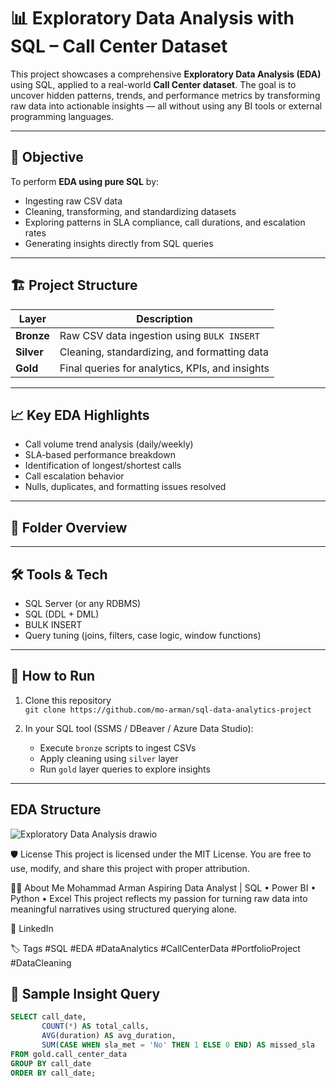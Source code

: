 # 📊 Exploratory Data Analysis with SQL – Call Center Dataset

This project showcases a comprehensive **Exploratory Data Analysis (EDA)** using SQL, applied to a real-world **Call Center dataset**. The goal is to uncover hidden patterns, trends, and performance metrics by transforming raw data into actionable insights — all without using any BI tools or external programming languages.

---

## 🧠 Objective

To perform **EDA using pure SQL** by:
- Ingesting raw CSV data
- Cleaning, transforming, and standardizing datasets
- Exploring patterns in SLA compliance, call durations, and escalation rates
- Generating insights directly from SQL queries

---

## 🏗️ Project Structure

| Layer  | Description |
|--------|-------------|
| **Bronze** | Raw CSV data ingestion using `BULK INSERT` |
| **Silver** | Cleaning, standardizing, and formatting data |
| **Gold** | Final queries for analytics, KPIs, and insights |

---

## 📈 Key EDA Highlights

- Call volume trend analysis (daily/weekly)
- SLA-based performance breakdown
- Identification of longest/shortest calls
- Call escalation behavior
- Nulls, duplicates, and formatting issues resolved

---

## 📁 Folder Overview


---

## 🛠️ Tools & Tech

- SQL Server (or any RDBMS)
- SQL (DDL + DML)
- BULK INSERT
- Query tuning (joins, filters, case logic, window functions)

---

## 🚀 How to Run

1. Clone this repository  
   `git clone https://github.com/mo-arman/sql-data-analytics-project`

2. In your SQL tool (SSMS / DBeaver / Azure Data Studio):
   - Execute `bronze` scripts to ingest CSVs  
   - Apply cleaning using `silver` layer  
   - Run `gold` layer queries to explore insights

---

## EDA Structure 
![Exploratory Data Analysis drawio](https://github.com/user-attachments/assets/8c384f6a-fa29-4220-a065-ac3f6a1997f6)

🛡️ License
This project is licensed under the MIT License. You are free to use, modify, and share this project with proper attribution.

👨‍💻 About Me
Mohammad Arman
Aspiring Data Analyst | SQL • Power BI • Python • Excel
This project reflects my passion for turning raw data into meaningful narratives using structured querying alone.

🔗 LinkedIn

🏷️ Tags
#SQL #EDA #DataAnalytics #CallCenterData #PortfolioProject #DataCleaning


## 📌 Sample Insight Query

```sql
SELECT call_date,
       COUNT(*) AS total_calls,
       AVG(duration) AS avg_duration,
       SUM(CASE WHEN sla_met = 'No' THEN 1 ELSE 0 END) AS missed_sla
FROM gold.call_center_data
GROUP BY call_date
ORDER BY call_date;

